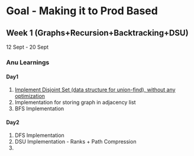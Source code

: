 # Goal - Making it to Prod Based
## Week 1 (Graphs+Recursion+Backtracking+DSU)
12 Sept - 20 Sept
### Anu Learnings
#### Day1
1. [Implement Disjoint Set (data structure for union-find), without any optimization](https://practice.geeksforgeeks.org/problems/disjoint-set-union-find/1)
2. Implementation for storing graph in adjacency list
3. BFS Implementation
#### Day2
1. DFS Implementation
2. DSU Implementation - Ranks + Path Compression
3. 
